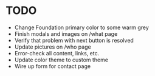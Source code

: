 # TODO

* Change Foundation primary color to some warm grey
* Finish modals and images on /what page
* Verify that problem with next button is resolved
* Update pictures on /who page
* Error-check all content, links, etc.
* Update color theme to custom theme
* Wire up form for contact page
